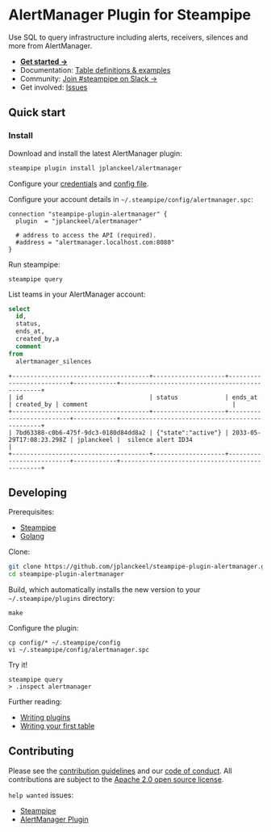 
# AlertManager Plugin for Steampipe

Use SQL to query infrastructure including alerts, receivers, silences and more from AlertManager.

- **[Get started →](https://hub.steampipe.io/plugins/jplanckeel/alertmanager)**
- Documentation: [Table definitions & examples](https://hub.steampipe.io/plugins/jplanckeel/alertmanager/tables)
- Community: [Join #steampipe on Slack →](https://turbot.com/community/join)
- Get involved: [Issues](https://github.com/jplanckeel/steampipe-plugin-alertmanager/issues)

## Quick start

### Install

Download and install the latest AlertManager plugin:

```bash
steampipe plugin install jplanckeel/alertmanager
```

Configure your [credentials](https://hub.steampipe.io/plugins/jplanckeel/alertmanager#credentials) and [config file](https://hub.steampipe.io/plugins/jplanckeel/alertmanager#configuration).

Configure your account details in `~/.steampipe/config/alertmanager.spc`:

```hcl
connection "steampipe-plugin-alertmanager" {
  plugin  = "jplanckeel/alertmanager"

  # address to access the API (required).
  #address = "alertmanager.localhost.com:8080"
}
```

Run steampipe:

```shell
steampipe query
```

List teams in your AlertManager account:

```sql
select
  id,
  status,
  ends_at,
  created_by,a
  comment
from
  alertmanager_silences
```

```
+--------------------------------------+--------------------+--------------------------+------------+------------------------------------------------+
| id                                   | status             | ends_at                  | created_by | comment                                        |
+--------------------------------------+--------------------+--------------------------+------------+------------------------------------------------+
| 7bd63388-c0b6-475f-9dc3-0180d84dd8a2 | {"state":"active"} | 2033-05-29T17:08:23.298Z | jplanckeel |  silence alert ID34                            |
+--------------------------------------+--------------------+--------------------------+------------+------------------------------------------------+
```

## Developing

Prerequisites:

- [Steampipe](https://steampipe.io/downloads)
- [Golang](https://golang.org/doc/install)

Clone:

```sh
git clone https://github.com/jplanckeel/steampipe-plugin-alertmanager.git
cd steampipe-plugin-alertmanager
```

Build, which automatically installs the new version to your `~/.steampipe/plugins` directory:

```
make
```

Configure the plugin:

```
cp config/* ~/.steampipe/config
vi ~/.steampipe/config/alertmanager.spc
```

Try it!

```
steampipe query
> .inspect alertmanager
```

Further reading:

- [Writing plugins](https://steampipe.io/docs/develop/writing-plugins)
- [Writing your first table](https://steampipe.io/docs/develop/writing-your-first-table)

## Contributing

Please see the [contribution guidelines](https://github.com/turbot/steampipe/blob/main/CONTRIBUTING.md) and our [code of conduct](https://github.com/turbot/steampipe/blob/main/CODE_OF_CONDUCT.md). All contributions are subject to the [Apache 2.0 open source license](https://github.com/jplanckeel/steampipe-plugin-alertmanager/blob/main/LICENSE).

`help wanted` issues:

- [Steampipe](https://github.com/turbot/steampipe/labels/help%20wanted)
- [AlertManager Plugin](https://github.com/jplanckeel/steampipe-plugin-alertmanager/labels/help%20wanted)
